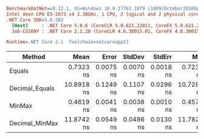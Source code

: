 ``` ini

BenchmarkDotNet=v0.12.1, OS=Windows 10.0.17763.1879 (1809/October2018Update/Redstone5)
Intel Xeon CPU E5-2673 v4 2.30GHz, 1 CPU, 2 logical and 2 physical cores
.NET Core SDK=5.0.203
  [Host]     : .NET Core 5.0.6 (CoreCLR 5.0.621.22011, CoreFX 5.0.621.22011), X64 RyuJIT
  Job-CGSENY : .NET Core 2.1.28 (CoreCLR 4.6.30015.01, CoreFX 4.6.30015.01), X64 RyuJIT

Runtime=.NET Core 2.1  Toolchain=netcoreapp21  

```
|         Method |       Mean |     Error |    StdDev |    StdErr |        Min |        Max |     Median | Ratio | MannWhitney(5%) | RatioSD |
|--------------- |-----------:|----------:|----------:|----------:|-----------:|-----------:|-----------:|------:|---------------- |--------:|
|         Equals |  0.7323 ns | 0.0075 ns | 0.0070 ns | 0.0018 ns |  0.7231 ns |  0.7461 ns |  0.7309 ns |  1.00 |            Base |    0.00 |
| Decimal_Equals | 10.8918 ns | 0.1249 ns | 0.1107 ns | 0.0296 ns | 10.7288 ns | 11.1263 ns | 10.8669 ns | 14.87 |          Slower |    0.23 |
|         MinMax |  0.4619 ns | 0.0041 ns | 0.0038 ns | 0.0010 ns |  0.4570 ns |  0.4706 ns |  0.4607 ns |  0.63 |          Faster |    0.01 |
| Decimal_MinMax | 11.8742 ns | 0.0549 ns | 0.0486 ns | 0.0130 ns | 11.7827 ns | 11.9326 ns | 11.8931 ns | 16.21 |          Slower |    0.16 |
